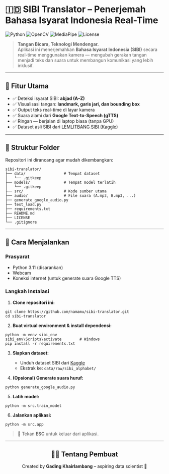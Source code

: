 # 🇮🇩 SIBI Translator – Penerjemah Bahasa Isyarat Indonesia Real-Time

![Python](https://img.shields.io/badge/Python-3.11%2B-blue?logo=python)
![OpenCV](https://img.shields.io/badge/OpenCV-4.8-green?logo=opencv)
![MediaPipe](https://img.shields.io/badge/MediaPipe-0.10.5-orange?logo=google)
![License](https://img.shields.io/badge/License-MIT-purple)

> **Tangan Bicara, Teknologi Mendengar.**  
> Aplikasi ini menerjemahkan **Bahasa Isyarat Indonesia (SIBI)** secara real-time menggunakan kamera — mengubah gerakan tangan menjadi teks dan suara untuk membangun komunikasi yang lebih inklusif.

---

## 🌟 Fitur Utama

- ✅ Deteksi isyarat SIBI: **abjad (A–Z)**
- ✅ Visualisasi tangan: **landmark, garis jari, dan bounding box**
- ✅ Output teks real-time di layar kamera
- ✅ Suara alami dari **Google Text-to-Speech (gTTS)**
- ✅ Ringan — berjalan di laptop biasa (tanpa GPU)
- ✅ Dataset asli SIBI dari [LEMLITBANG SIBI (Kaggle)](https://www.kaggle.com/datasets/mlanangafkaar/datasets-lemlitbang-sibi-alphabets)

---

## 📂 Struktur Folder

Repositori ini dirancang agar mudah dikembangkan:

```
sibi-translator/
├── data/                 # Tempat dataset
│   └── .gitkeep
├── models/               # Tempat model terlatih
│   └── .gitkeep
├── src/                  # Kode sumber utama
├── audio/                # File suara (A.mp3, B.mp3, ...)
├── generate_google_audio.py
├── test_load.py
├── requirements.txt
├── README.md
├── LICENSE
└── .gitignore
```

---

## 🚀 Cara Menjalankan

### Prasyarat
- Python 3.11 (disarankan)
- Webcam
- Koneksi internet (untuk generate suara Google TTS)

### Langkah Instalasi
1. **Clone repositori ini:**
```
git clone https://github.com/namamu/sibi-translator.git
cd sibi-translator
```

2. **Buat virtual environment & install dependensi:**
```
python -m venv sibi_env
sibi_env\Scripts\activate        # Windows
pip install -r requirements.txt
```

3. **Siapkan dataset:**
   - Unduh dataset SIBI dari [Kaggle](https://www.kaggle.com/datasets/mlanangafkaar/datasets-lemlitbang-sibi-alphabets)
   - Ekstrak ke: `data/raw/sibi_alphabet/`

4. **(Opsional) Generate suara huruf:**
```
python generate_google_audio.py
```

5. **Latih model:**
```
python -m src.train_model
```

6. **Jalankan aplikasi:**
```
python -m src.app
```

> 📝 Tekan **ESC** untuk keluar dari aplikasi.

---

<div align="center">

## 🙋‍♂️ Tentang Pembuat
Created by **Gading Khairlambang** – aspiring data scientist 🚀

</div>
